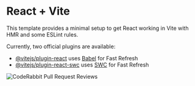 # React + Vite

This template provides a minimal setup to get React working in Vite with HMR and some ESLint rules.

Currently, two official plugins are available:

- [@vitejs/plugin-react](https://github.com/vitejs/vite-plugin-react/blob/main/packages/plugin-react/README.md) uses [Babel](https://babeljs.io/) for Fast Refresh
- [@vitejs/plugin-react-swc](https://github.com/vitejs/vite-plugin-react-swc) uses [SWC](https://swc.rs/) for Fast Refresh


![CodeRabbit Pull Request Reviews](https://img.shields.io/coderabbit/prs/github/ocean-eye-io/psctracker?utm_source=oss&utm_medium=github&utm_campaign=ocean-eye-io%2Fpsctracker&labelColor=171717&color=FF570A&link=https%3A%2F%2Fcoderabbit.ai&label=CodeRabbit+Reviews)
